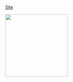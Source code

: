 [Site](https://dokinqs.github.io/)

<img src="https://user-images.githubusercontent.com/22225317/186193819-6d5d5acd-e058-4971-b27c-1f6f4f29e00f.jpg" width="200">
